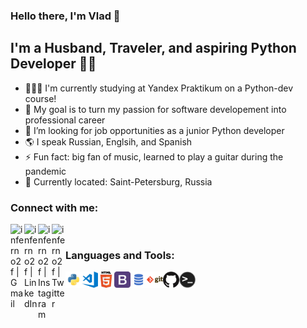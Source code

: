 ### Hello there, I'm Vlad 👋

## I'm a Husband, Traveler, and aspiring Python Developer 🙋‍♂️

- 👨🏼‍💻 I'm currently studying at Yandex Praktikum on a Python-dev course!
- 🎯 My goal is to turn my passion for software developement into professional career
- 🧐 I’m looking for job opportunities as a junior Python developer
- 🌎 I speak Russian, Englsih, and Spanish 
- ⚡ Fun fact: big fan of music, learned to play a guitar during the pandemic
- 📍 Currently located: Saint-Petersburg, Russia

### Connect with me:

[<img align="left" alt="inferno2f | Gmail" width="22px" src="https://cdn.jsdelivr.net/npm/simple-icons@v3/icons/gmail.svg" />][mailto]
[<img align="left" alt="inferno2f | LinkedIn" width="22px" src="https://cdn.jsdelivr.net/npm/simple-icons@v3/icons/linkedin.svg" />][linkedin]
[<img align="left" alt="inferno2f | Instagram" width="22px" src="https://cdn.jsdelivr.net/npm/simple-icons@v3/icons/instagram.svg" />][instagram]
[<img align="left" alt="inferno2f | Twitter" width="22px" src="https://cdn.jsdelivr.net/npm/simple-icons@v3/icons/twitter.svg" />][twitter]

<br />

### Languages and Tools:

<img align="left" alt="Python" width="26px" src="https://raw.githubusercontent.com/github/explore/80688e429a7d4ef2fca1e82350fe8e3517d3494d/topics/python/python.png" />
<img align="left" alt="Visual Studio Code" width="26px" src="https://raw.githubusercontent.com/github/explore/80688e429a7d4ef2fca1e82350fe8e3517d3494d/topics/visual-studio-code/visual-studio-code.png" />
<img align="left" alt="HTML5" width="26px" src="https://raw.githubusercontent.com/github/explore/80688e429a7d4ef2fca1e82350fe8e3517d3494d/topics/html/html.png" />
<img align="left" alt="Bootstrap" width="26px" src="https://raw.githubusercontent.com/github/explore/80688e429a7d4ef2fca1e82350fe8e3517d3494d/topics/bootstrap/bootstrap.png" />
<img align="left" alt="SQL" width="26px" src="https://raw.githubusercontent.com/github/explore/80688e429a7d4ef2fca1e82350fe8e3517d3494d/topics/sql/sql.png" />
<img align="left" alt="Git" width="26px" src="https://raw.githubusercontent.com/github/explore/80688e429a7d4ef2fca1e82350fe8e3517d3494d/topics/git/git.png" />
<img align="left" alt="GitHub" width="26px" src="https://raw.githubusercontent.com/github/explore/78df643247d429f6cc873026c0622819ad797942/topics/github/github.png" />
<img align="left" alt="Terminal" width="26px" src="https://raw.githubusercontent.com/github/explore/80688e429a7d4ef2fca1e82350fe8e3517d3494d/topics/terminal/terminal.png" />

<br />
<br />


[mailto]: <mailto:nikitinv91@gmail.com>
[instagram]: https://instagram.com/nikitinv
[linkedin]: http://linkedin.com/in/vlad-nikitin-86514177/
[twitter]: https://twitter.com/nikitinv21